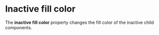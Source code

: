 # Inactive fill color

The **inactive fill color** property changes the fill color of the inactive child components.